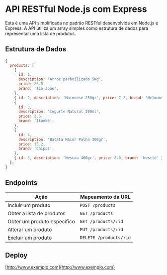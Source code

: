 # API RESTful Node.js com Express

Esta é uma API simplificada no padrão RESTful desenvolvida em Node.js e Express.
A API utiliza um array simples como estrutura de dados para representar uma lista de produtos.

## Estrutura de Dados

```javascript
{
  products: [
    {
      id: 1,
      description: 'Arroz parboilizado 5Kg',
      price: 25.0,
      brand: 'Tio João',
    },
    { id: 2, description: 'Maionese 250gr', price: 7.2, brand: 'Helmans' },
    {
      id: 3,
      description: 'Iogurte Natural 200ml',
      price: 2.5,
      brand: 'Itambé',
    },
    {
      id: 4,
      description: 'Batata Maior Palha 300gr',
      price: 15.2,
      brand: 'Chipps',
    },
    { id: 5, description: 'Nescau 400gr', price: 8.0, brand: 'Nestlé' },
  ];
}
```

## Endpoints

| Ação                        | Mapeamento da URL      |
| --------------------------- | ---------------------- |
| Incluir um produto          | `POST /products`       |
| Obter a lista de produtos   | `GET /products`        |
| Obter um produto específico | `GET /products/:id`    |
| Alterar um produto          | `PUT /products/:id`    |
| Excluir um produto          | `DELETE /products/:id` |

## Deploy

[http://www.exemplo.com](http://www.exemplo.com)

